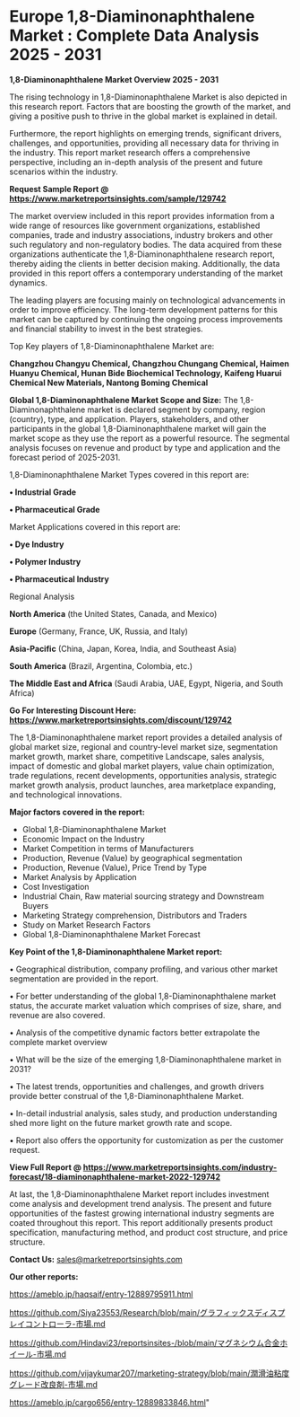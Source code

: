 # Europe 1,8-Diaminonaphthalene Market : Complete Data Analysis 2025 - 2031

<Strong> 1,8-Diaminonaphthalene Market Overview 2025 - 2031</strong>

The rising technology in 1,8-Diaminonaphthalene Market is also depicted in this research report. Factors that are boosting the growth of the market, and giving a positive push to thrive in the global market is explained in detail.

Furthermore, the report highlights on emerging trends, significant drivers, challenges, and opportunities, providing all necessary data for thriving in the industry. This report market research offers a comprehensive perspective, including an in-depth analysis of the present and future scenarios within the industry.

<strong>Request Sample Report @ <a href=https://www.marketreportsinsights.com/sample/129742>https://www.marketreportsinsights.com/sample/129742</a></strong>

The market overview included in this report provides information from a wide range of resources like government organizations, established companies, trade and industry associations, industry brokers and other such regulatory and non-regulatory bodies. The data acquired from these organizations authenticate the 1,8-Diaminonaphthalene research report, thereby aiding the clients in better decision making. Additionally, the data provided in this report offers a contemporary understanding of the market dynamics.

The leading players are focusing mainly on technological advancements in order to improve efficiency. The long-term development patterns for this market can be captured by continuing the ongoing process improvements and financial stability to invest in the best strategies.

Top Key players of 1,8-Diaminonaphthalene Market are:

<strong>Changzhou Changyu Chemical, Changzhou Chungang Chemical, Haimen Huanyu Chemical, Hunan Bide Biochemical Technology, Kaifeng Huarui Chemical New Materials, Nantong Boming Chemical</strong>

<strong><b>Global 1,8-Diaminonaphthalene Market Scope and Size:</b></strong>
The 1,8-Diaminonaphthalene market is declared segment by company, region (country), type, and application. Players, stakeholders, and other participants in the global 1,8-Diaminonaphthalene market will gain the market scope as they use the report as a powerful resource. The segmental analysis focuses on revenue and product by type and application and the forecast period of 2025-2031.

1,8-Diaminonaphthalene Market Types covered in this report are:

<strong>• Industrial Grade

• Pharmaceutical Grade</strong>

Market Applications covered in this report are:

<strong>• Dye Industry

• Polymer Industry

• Pharmaceutical Industry</strong> 

Regional Analysis

<strong>North America</strong> (the United States, Canada, and Mexico)

<strong>Europe</strong> (Germany, France, UK, Russia, and Italy)

<strong>Asia-Pacific</strong> (China, Japan, Korea, India, and Southeast Asia)

<strong>South America</strong> (Brazil, Argentina, Colombia, etc.)

<strong>The Middle East and Africa</strong> (Saudi Arabia, UAE, Egypt, Nigeria, and South Africa)

<strong>Go For Interesting Discount Here: <a href=https://www.marketreportsinsights.com/discount/129742>https://www.marketreportsinsights.com/discount/129742</a></strong>

The 1,8-Diaminonaphthalene market report provides a detailed analysis of global market size, regional and country-level market size, segmentation market growth, market share, competitive Landscape, sales analysis, impact of domestic and global market players, value chain optimization, trade regulations, recent developments, opportunities analysis, strategic market growth analysis, product launches, area marketplace expanding, and technological innovations.

<strong><b>Major factors covered in the report:</b></strong>
<ul>
  <li>Global 1,8-Diaminonaphthalene Market </li>
  <li>Economic Impact on the Industry</li>
  <li>Market Competition in terms of Manufacturers</li>
  <li>Production, Revenue (Value) by geographical segmentation</li>
  <li>Production, Revenue (Value), Price Trend by Type</li>
  <li>Market Analysis by Application</li>
  <li>Cost Investigation</li>
  <li>Industrial Chain, Raw material sourcing strategy and Downstream Buyers</li>
  <li>Marketing Strategy comprehension, Distributors and Traders</li>
  <li>Study on Market Research Factors</li>
  <li>Global 1,8-Diaminonaphthalene Market Forecast</li>
</ul>

<strong><b>Key Point of the 1,8-Diaminonaphthalene Market report:</b></strong>

• Geographical distribution, company profiling, and various other market segmentation are provided in the report.

• For better understanding of the global 1,8-Diaminonaphthalene market status, the accurate market valuation which comprises of size, share, and revenue are also covered.

• Analysis of the competitive dynamic factors better extrapolate the complete market overview

• What will be the size of the emerging 1,8-Diaminonaphthalene market in 2031?

• The latest trends, opportunities and challenges, and growth drivers provide better construal of the 1,8-Diaminonaphthalene Market.

• In-detail industrial analysis, sales study, and production understanding shed more light on the future market growth rate and scope.

• Report also offers the opportunity for customization as per the customer request.

<strong><b>View Full Report @ <a href=https://www.marketreportsinsights.com/industry-forecast/18-diaminonaphthalene-market-2022-129742>https://www.marketreportsinsights.com/industry-forecast/18-diaminonaphthalene-market-2022-129742</a></b></strong>


At last, the 1,8-Diaminonaphthalene Market report includes investment come analysis and development trend analysis. The present and future opportunities of the fastest growing international industry segments are coated throughout this report. This report additionally presents product specification, manufacturing method, and product cost structure, and price structure.

<strong>Contact Us:</strong>
sales@marketreportsinsights.com

<strong>Our other reports:</strong>

<a href=https://ameblo.jp/haqsaif/entry-12889795911.html>https://ameblo.jp/haqsaif/entry-12889795911.html</a>

<a href=https://github.com/Siya23553/Research/blob/main/グラフィックスディスプレイコントローラ-市場.md>https://github.com/Siya23553/Research/blob/main/グラフィックスディスプレイコントローラ-市場.md</a>

<a href=https://github.com/Hindavi23/reportsinsites-/blob/main/マグネシウム合金ホイール-市場.md>https://github.com/Hindavi23/reportsinsites-/blob/main/マグネシウム合金ホイール-市場.md</a>

<a href=https://github.com/vijaykumar207/marketing-strategy/blob/main/潤滑油粘度グレード改良剤-市場.md>https://github.com/vijaykumar207/marketing-strategy/blob/main/潤滑油粘度グレード改良剤-市場.md</a>

<a href=https://ameblo.jp/cargo656/entry-12889833846.html>https://ameblo.jp/cargo656/entry-12889833846.html</a>"
